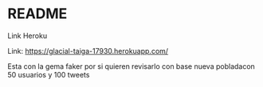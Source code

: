 # README

Link Heroku

Link: https://glacial-taiga-17930.herokuapp.com/

Esta con la gema faker por si quieren revisarlo con base nueva pobladacon 50 usuarios y 100 tweets
